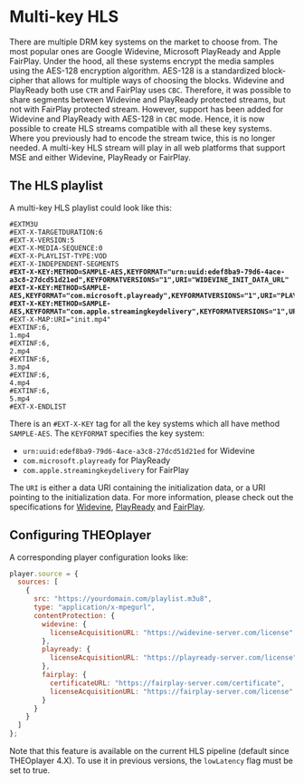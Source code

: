 # Multi-key HLS

There are multiple DRM key systems on the market to choose from. The most popular ones are Google Widevine, Microsoft PlayReady and Apple FairPlay. Under the hood, all these systems encrypt the media samples using the AES-128 encryption algorithm. AES-128 is a standardized block-cipher that allows for multiple ways of choosing the blocks. Widevine and PlayReady both use `CTR` and FairPlay uses `CBC`. Therefore, it was possible to share segments between Widevine and PlayReady protected streams, but not with FairPlay protected stream. 
However, support has been added for Widevine and PlayReady with AES-128 in `CBC` mode. Hence, it is now possible to create HLS streams compatible with all these key systems. Where you previously had to encode the stream twice, this is no longer needed. A multi-key HLS stream will play in all web platforms that support MSE and either Widevine, PlayReady or FairPlay.

## The HLS playlist

A multi-key HLS playlist could look like this:

<pre><code>#EXTM3U
#EXT-X-TARGETDURATION:6
#EXT-X-VERSION:5
#EXT-X-MEDIA-SEQUENCE:0
#EXT-X-PLAYLIST-TYPE:VOD
#EXT-X-INDEPENDENT-SEGMENTS
<b>#EXT-X-KEY:METHOD=SAMPLE-AES,KEYFORMAT="urn:uuid:edef8ba9-79d6-4ace-a3c8-27dcd51d21ed",KEYFORMATVERSIONS="1",URI="WIDEVINE_INIT_DATA_URL"</b>
<b>#EXT-X-KEY:METHOD=SAMPLE-AES,KEYFORMAT="com.microsoft.playready",KEYFORMATVERSIONS="1",URI="PLAYREADY_INIT_DATA_URL"</b>
<b>#EXT-X-KEY:METHOD=SAMPLE-AES,KEYFORMAT="com.apple.streamingkeydelivery",KEYFORMATVERSIONS="1",URI="FAIRPLAY_INIT_DATA_URL"</b>
#EXT-X-MAP:URI="init.mp4"
#EXTINF:6,
1.mp4
#EXTINF:6,
2.mp4
#EXTINF:6,
3.mp4
#EXTINF:6,
4.mp4
#EXTINF:6,
5.mp4
#EXT-X-ENDLIST
</code></pre>

There is an `#EXT-X-KEY` tag for all the key systems which all have method `SAMPLE-AES`. The `KEYFORMAT` specifies the key system:

- `urn:uuid:edef8ba9-79d6-4ace-a3c8-27dcd51d21ed` for Widevine
- `com.microsoft.playready` for PlayReady
- `com.apple.streamingkeydelivery` for FairPlay

The `URI` is either a data URI containing the initialization data, or a URI pointing to the initialization data. For
more information, please check out the specifications for [Widevine](https://www.academia.edu/36030972/Widevine_DRM_for_HLS), [PlayReady](https://docs.microsoft.com/en-us/playready/packaging/mp4-based-formats-supported-by-playready-clients?tabs=case4) and [FairPlay](https://developer.apple.com/streaming/fps/).

## Configuring THEOplayer

A corresponding player configuration looks like:

```javascript
player.source = {
  sources: [
    {
      src: "https://yourdomain.com/playlist.m3u8",
      type: "application/x-mpegurl",
      contentProtection: {
        widevine: {
          licenseAcquisitionURL: "https://widevine-server.com/license"
        },
        playready: {
          licenseAcquisitionURL: "https://playready-server.com/license"
        },
        fairplay: {
          certificateURL: "https://fairplay-server.com/certificate",
          licenseAcquisitionURL: "https://fairplay-server.com/license"
        }
      }
    }
  ]
};
```

Note that this feature is available on the current HLS pipeline (default since THEOplayer 4.X). To use it in previous versions, the `lowLatency` flag must be set to true. 
